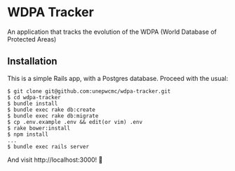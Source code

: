 # WDPA Tracker

An application that tracks the evolution of the WDPA (World Database of Protected Areas)

## Installation

This is a simple Rails app, with a Postgres database. Proceed with the usual:

```
$ git clone git@github.com:unepwcmc/wdpa-tracker.git
$ cd wdpa-tracker
$ bundle install
$ bundle exec rake db:create
$ bundle exec rake db:migrate
$ cp .env.example .env && edit(or vim) .env
$ rake bower:install
$ npm install
...
$ bundle exec rails server
```

And visit http://localhost:3000! 🎉
